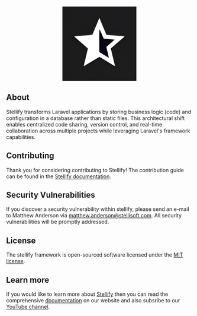 <p align="center"><a href="https://stellisoft.com" target="_blank"><img src="https://raw.githubusercontent.com/Stellify-Software-Ltd/stellify/refs/heads/main/public/stellify_logo.jpeg" width="200" alt="Stellify Logo"></a></p>

## About

Stellify transforms Laravel applications by storing business logic (code) and configuration in a database rather than static files. This architectural shift enables centralized code sharing, version control, and real-time collaboration across multiple projects while leveraging Laravel's framework capabilities.

## Contributing

Thank you for considering contributing to Stellify! The contribution guide can be found in the [Stellify documentation](https://stellisoft.com/stellify/documentation/contributions).

## Security Vulnerabilities

If you discover a security vulnerability within stellify, please send an e-mail to Matthew Anderson via [matthew.anderson@stellisoft.com](mailto:matthew.anderson@stellisoft.com). All security vulnerabilities will be promptly addressed.

## License

The stellify framework is open-sourced software licensed under the [MIT license](https://opensource.org/licenses/MIT).

## Learn more

If you would like to learn more about [Stellify](https://stellisoft.com/) then you can read the comprehensive [documentation](https://stellisoft.com/stellify/documentation) on our website and also subsribe to our [YouTube channel](https://www.youtube.com/@stellisoft).